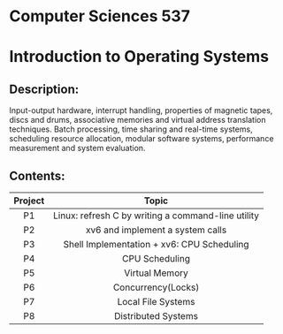 # Computer Sciences 537

# Introduction to Operating Systems

## Description:

Input-output hardware, interrupt handling, properties of magnetic tapes, discs and drums, associative memories and virtual address translation techniques. Batch processing, time sharing and real-time systems, scheduling resource allocation, modular software systems, performance measurement and system evaluation.

## Contents:

| Project |                       Topic                        |
|:-------:|:--------------------------------------------------:|
|   P1    | Linux: refresh C by writing a command-line utility |
|   P2    |          xv6 and implement a system calls          |
|   P3    |     Shell Implementation + xv6: CPU Scheduling     |
|   P4    |                   CPU Scheduling                   |
|   P5    |                   Virtual Memory                   |
|   P6    |                 Concurrency(Locks)                 |
|   P7    |                 Local File Systems                 |
|   P8    |                Distributed Systems                 |
